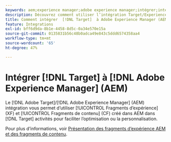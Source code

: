 ```yaml
---
keywords: aem;experience manager;adobe experience manager;intégrer;intégration;fragments d’expérience
description: Découvrez comment utiliser l’intégration Target/Experience Manager.
title: Comment intégrer  [!DNL Target]  à Adobe Experience Manager (AEM) ?
feature: Integrations
exl-id: bff6d9da-8b1e-4458-8d5c-0a34e570e15a
source-git-commit: 0135831b56c48b0adca49e843c5ddd6574358aa4
workflow-type: tm+mt
source-wordcount: '65'
ht-degree: 47%

---
```


# Intégrer [!DNL Target] à [!DNL Adobe Experience Manager] (AEM)

Le [!DNL Adobe Target]/[!DNL Adobe Experience Manager] (AEM) intégration vous permet d’utiliser [!UICONTROL Fragments d’expérience] (XF) et [!UICONTROL Fragments de contenu] (CF) créé dans AEM dans [!DNL Target] activités pour faciliter l’optimisation ou la personnalisation.

Pour plus d’informations, voir [Présentation des fragments d’expérience AEM et des fragments de contenu](/help/main/c-integrating-target-with-mac/aem/aem-experience-and-content-fragments.md).
